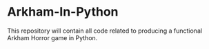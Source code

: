 # Arkham-In-Python
This repository will contain all code related to producing a functional Arkham Horror game in Python.
